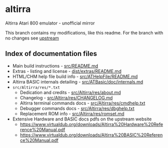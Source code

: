 # altirra
Altirra Atari 800 emulator - unofficial mirror

This branch contains my modifications, like this readme. For the branch with no changes see [upstream](https://github.com/joelsgp/altirra/tree/upstream)

## Index of documentation files
* Main build instructions - [src/README.md](src/README.md)
* Extras - listing and license - [dist/extras/README.md](dist/extras/README.md)
* HTML/CHM help file build info - [src/ATHelpFile/README.md](src/ATHelpFile/README.md)
* Altirra BASIC internals detailing - [src/ATBasic/doc/internals.md](src/ATBasic/doc/internals.md)
* `src/Altirra/res/*.txt`
    * Dedication and credits - [src/Altirra/res/about.md](src/Altirra/res/about.md)
    * Changelog - [src/Altirra/res/CHANGELOG.md](src/Altirra/res/CHANGELOG.md)
    * Altirra terminal commands docs - [src/Altirra/res/cmdhelp.txt](src/Altirra/res/cmdhelp.txt)
    * Debugger commands docs - [src/Altirra/res/dbghelp.txt](src/Altirra/res/dbghelp.txt)
    * Replacement ROM info - [src/Altirra/res/romset.md](src/res/romset.md)
* Extensive Hardware and BASIC docs pdfs on the upstream website
    * <https://www.virtualdub.org/downloads/Altirra%20Hardware%20Reference%20Manual.pdf>
    * <https://www.virtualdub.org/downloads/Altirra%20BASIC%20Reference%20Manual.pdf>
